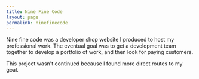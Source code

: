 ```yaml
---
title: Nine Fine Code
layout: page
permalink: ninefinecode
---
```

Nine fine code was a developer shop website I produced to host my professional work. The eventual goal was to get a development team together to develop a portfolio of work, and then look for paying customers.

This project wasn't continued because I found more direct routes to my goal.
